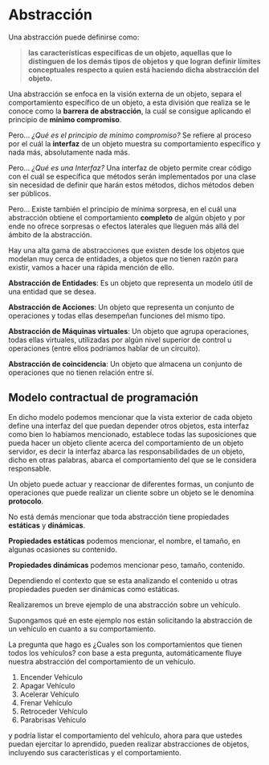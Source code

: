 # Abstracción

Una abstracción puede definirse como:

>**las características especificas de un objeto, aquellas que lo distinguen de los demás tipos de objetos y que logran definir límites conceptuales respecto a quien está haciendo dicha abstracción del objeto.**

Una abstracción se enfoca en la visión externa de un objeto,  separa el comportamiento  específico de un objeto, a esta división que realiza se le conoce como la **barrera de abstracción**, la cuál se consigue aplicando el principio de **mínimo compromiso**.

Pero… _¿Qué es el principio de mínimo compromiso?_ Se refiere al proceso por el cuál la **interfaz** de un objeto muestra su comportamiento específico y nada más, absolutamente nada más.

Pero… _¿Qué es una Interfaz?_ Una interfaz de objeto permite crear código con el cuál se específica que métodos serán implementados por una clase sin necesidad de definir que harán estos métodos, dichos métodos deben ser públicos.

Pero… Existe también el principio de mínima sorpresa, en el cuál una abstracción obtiene el comportamiento **completo** de algún objeto y por ende no ofrece sorpresas o efectos laterales que lleguen más allá del ámbito de la abstracción.

Hay una alta gama de abstracciones que existen desde los objetos que modelan muy cerca de entidades, a objetos que no tienen razón para existir, vamos a hacer una rápida mención de ello.

**Abstracción de Entidades**: Es un objeto que representa un modelo útil de una entidad que se desea.

**Abstracción de Acciones**: Un objeto que representa un conjunto de operaciones y todas ellas desempeñan funciones del mismo tipo.

**Abstracción de Máquinas virtuales**: Un objeto que agrupa operaciones, todas ellas virtuales, utilizadas por algún nivel superior de control u operaciones (entre ellos podríamos hablar de un circuito).

**Abstracción de coincidencia**: Un objeto que almacena un conjunto de operaciones que no tienen relación entre sí.

## Modelo contractual de programación

En dicho modelo podemos mencionar que la vista exterior de cada objeto define una interfaz del que puedan depender otros objetos, esta interfaz como bien lo habíamos mencionado, establece todas las suposiciones que pueda hacer un objeto cliente acerca del comportamiento de un objeto servidor, es decir la interfaz abarca las responsabilidades de un objeto, dicho en otras palabras, abarca el comportamiento del que se le considera responsable.

Un objeto puede actuar y reaccionar de diferentes formas, un conjunto de operaciones que puede realizar un cliente sobre un objeto se le denomina **protocolo**.

No está demás mencionar que toda abstracción tiene propiedades **estáticas** y **dinámicas**.

**Propiedades estáticas** podemos mencionar, el nombre, el tamaño, en algunas ocasiones su contenido.

**Propiedades dinámicas** podemos mencionar  peso, tamaño, contenido.

Dependiendo el contexto que se esta analizando el contenido u otras propiedades pueden ser dinámicas como estáticas.

Realizaremos un breve ejemplo de una abstracción sobre un vehículo.

Supongamos qué en este ejemplo nos están solicitando la abstracción de un vehículo en cuanto a su comportamiento.

La pregunta que hago es ¿Cuales son los comportamientos que tienen todos los vehículos? con base a esta pregunta, automáticamente fluye nuestra abstracción del comportamiento de un vehículo.

1. Encender Vehículo
2. Apagar Vehículo
3. Acelerar Vehículo
4. Frenar Vehículo
5. Retroceder Vehículo
6. Parabrisas Vehículo

y podría listar el comportamiento del vehículo, ahora para que ustedes puedan ejercitar lo aprendido, pueden realizar abstracciones de objetos, incluyendo sus características y el comportamiento.